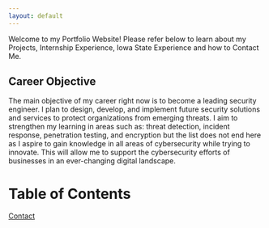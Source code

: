 ```yaml
---
layout: default
---
```


Welcome to my Portfolio Website! Please refer below to learn about my Projects, Internship Experience, Iowa State Experience and how to Contact Me.

## Career Objective

The main objective of my career right now is to become a leading security engineer. I plan to design, develop, and implement future security solutions and services to protect organizations from emerging threats. I aim to strengthen my learning in areas such as: threat detection, incident response, penetration testing, and encryption but the list does not end here as I aspire to gain knowledge in all areas of cybersecurity while trying to innovate. This will allow me to support the cybersecurity efforts of businesses in an ever-changing digital landscape. 

# Table of Contents

[Contact](./contact.md)
